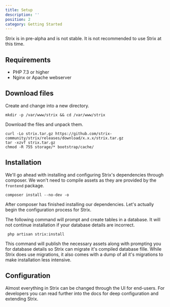 ```yaml
---
title: Setup
description: ''
position: 2
category: Getting Started
---
```


<alert type="danger">
Strix is in pre-alpha and is not stable. It is not recommended to use Strix at this time.
</alert>

## Requirements

- PHP 7.3 or higher
- Nginx or Apache webserver

## Download files

Create and change into a new directory.

  ```bash[sh]
mkdir -p /var/www/strix && cd /var/www/strix
  ```

Download the files and unpack them.

  ```bash[sh]
curl -Lo strix.tar.gz https://github.com/strix-community/strix/releases/download/x.x.x/strix.tar.gz
tar -xzvf strix.tar.gz
chmod -R 755 storage/* bootstrap/cache/
  ```

## Installation

We'll go ahead with installing and configuring Strix's dependencies through composer. We won't need to compile assets as they are provided by the `frontend` package.

  ```bash[sh]
  composer install --no-dev -o
  ```

  After composer has finished installing our dependencies. Let's actually begin the configuration process for Strix.

<alert type="warning">
The following command will prompt and create tables in a database. It will not continue installation if your database details are incorrect.
</alert>

```bash[sh]
 php artisan strix:install
  ```

  This command will publish the necessary assets along with prompting you for database details so Strix can migrate it's compiled database fille. While Strix does use migrations, it also comes with a dump of all it's migrations to make installation less intensive. 


## Configuration

Almost everything in Strix can be changed through the UI for end-users. For developers you can read further into the docs for deep configuration and extending Strix.
